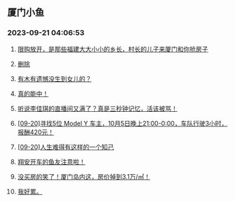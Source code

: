 ## 厦门小鱼 
### 2023-09-21 04:06:53

1. [限购放开，是那些福建大大小小的乡长，村长的儿子来厦门和你抢房子](http://bbs.xmfish.com/read-htm-tid-18075532.html)

2. [删除](http://bbs.xmfish.com/read-htm-tid-18075622.html)

3. [有木有遗憾没生到女儿的？](http://bbs.xmfish.com/read-htm-tid-18075512.html)

4. [真的能中！](http://bbs.xmfish.com/read-htm-tid-18075587.html)

5. [听说李佳琪的直播间又满了？真是三秒钟记忆，活该被骂！](http://bbs.xmfish.com/read-htm-tid-18075579.html)

6. [[09-20]寻找5位 Model Y 车主，10月5日晚上21:00-0:00，车队行驶3小时，报酬420元！](http://bbs.xmfish.com/read-htm-tid-18075654.html)

7. [[09-20]人生难得有这样的一个知己](http://bbs.xmfish.com/read-htm-tid-18075665.html)

8. [翔安开车的鱼友注意啦！](http://bbs.xmfish.com/read-htm-tid-18075511.html)

9. [没买房的笑了！厦门岛内这，房价掉到3.1万/㎡！](http://bbs.xmfish.com/read-htm-tid-18075584.html)

10. [我好累。](http://bbs.xmfish.com/read-htm-tid-18075752.html)

